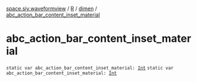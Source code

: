[space.siy.waveformview](../../index.md) / [R](../index.md) / [dimen](index.md) / [abc_action_bar_content_inset_material](./abc_action_bar_content_inset_material.md)

# abc_action_bar_content_inset_material

`static var abc_action_bar_content_inset_material: `[`Int`](https://kotlinlang.org/api/latest/jvm/stdlib/kotlin/-int/index.html)
`static var abc_action_bar_content_inset_material: `[`Int`](https://kotlinlang.org/api/latest/jvm/stdlib/kotlin/-int/index.html)